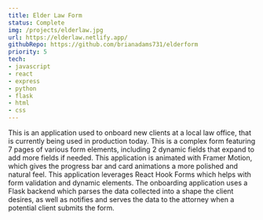 ```yaml
---
title: Elder Law Form
status: Complete
img: /projects/elderlaw.jpg
url: https://elderlaw.netlify.app/
githubRepo: https://github.com/brianadams731/elderform
priority: 5
tech:
- javascript
- react
- express
- python
- flask
- html
- css
---
```

This is an application used to onboard new clients at a local law office, that is currently being used in production today. This is a complex form featuring 7 pages of various form elements, including 2 dynamic fields that expand to add more fields if needed. This application is animated with Framer Motion, which gives the progress bar and card animations a more polished and natural feel. This application leverages React Hook Forms which helps with form validation and dynamic elements. The onboarding application uses a Flask backend which parses the data collected into a shape the client desires, as well as notifies and serves the data to the attorney when a potential client submits the form.